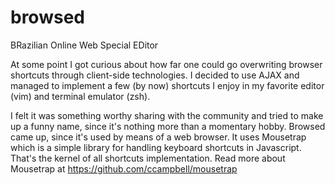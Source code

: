 browsed
=======

BRazilian Online Web Special EDitor

At some point I got curious about how far one could go overwriting browser shortcuts through client-side technologies. I decided to use AJAX and managed to implement a few (by now) shortcuts I enjoy in my favorite editor (vim) and terminal emulator (zsh).

I felt it was something worthy sharing with the community and tried to make up a funny name, since it's nothing more than a momentary hobby. Browsed came up, since it's used by means of a web browser. It uses Mousetrap which is a simple library for handling keyboard shortcuts in Javascript. That's the kernel of all shortcuts implementation. Read more about Mousetrap at https://github.com/ccampbell/mousetrap
